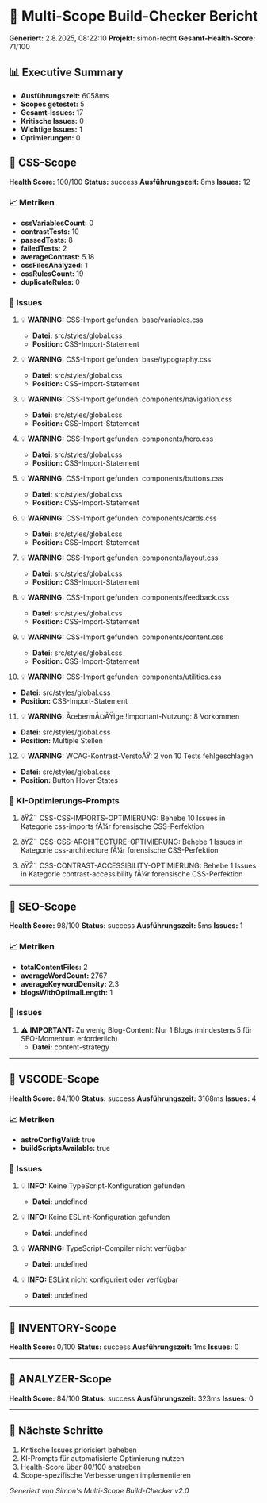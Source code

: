 # 🚀 Multi-Scope Build-Checker Bericht

**Generiert:** 2.8.2025, 08:22:10
**Projekt:** simon-recht
**Gesamt-Health-Score:** 71/100

## 📊 Executive Summary

- **Ausführungszeit:** 6058ms
- **Scopes getestet:** 5
- **Gesamt-Issues:** 17
- **Kritische Issues:** 0
- **Wichtige Issues:** 1
- **Optimierungen:** 0

## 🎯 CSS-Scope

**Health Score:** 100/100
**Status:** success
**Ausführungszeit:** 8ms
**Issues:** 12

### 📈 Metriken

- **cssVariablesCount:** 0
- **contrastTests:** 10
- **passedTests:** 8
- **failedTests:** 2
- **averageContrast:** 5.18
- **cssFilesAnalyzed:** 1
- **cssRulesCount:** 19
- **duplicateRules:** 0

### 🚨 Issues

1. 💡 **WARNING:** CSS-Import gefunden: base/variables.css
   - **Datei:** src/styles/global.css
   - **Position:** CSS-Import-Statement

2. 💡 **WARNING:** CSS-Import gefunden: base/typography.css
   - **Datei:** src/styles/global.css
   - **Position:** CSS-Import-Statement

3. 💡 **WARNING:** CSS-Import gefunden: components/navigation.css
   - **Datei:** src/styles/global.css
   - **Position:** CSS-Import-Statement

4. 💡 **WARNING:** CSS-Import gefunden: components/hero.css
   - **Datei:** src/styles/global.css
   - **Position:** CSS-Import-Statement

5. 💡 **WARNING:** CSS-Import gefunden: components/buttons.css
   - **Datei:** src/styles/global.css
   - **Position:** CSS-Import-Statement

6. 💡 **WARNING:** CSS-Import gefunden: components/cards.css
   - **Datei:** src/styles/global.css
   - **Position:** CSS-Import-Statement

7. 💡 **WARNING:** CSS-Import gefunden: components/layout.css
   - **Datei:** src/styles/global.css
   - **Position:** CSS-Import-Statement

8. 💡 **WARNING:** CSS-Import gefunden: components/feedback.css
   - **Datei:** src/styles/global.css
   - **Position:** CSS-Import-Statement

9. 💡 **WARNING:** CSS-Import gefunden: components/content.css
   - **Datei:** src/styles/global.css
   - **Position:** CSS-Import-Statement

10. 💡 **WARNING:** CSS-Import gefunden: components/utilities.css
   - **Datei:** src/styles/global.css
   - **Position:** CSS-Import-Statement

11. 💡 **WARNING:** ÃœbermÃ¤ÃŸige !important-Nutzung: 8 Vorkommen
   - **Datei:** src/styles/global.css
   - **Position:** Multiple Stellen

12. 💡 **WARNING:** WCAG-Kontrast-VerstoÃŸ: 2 von 10 Tests fehlgeschlagen
   - **Datei:** src/styles/global.css
   - **Position:** Button Hover States

### 🤖 KI-Optimierungs-Prompts

1. ðŸŽ¨ CSS-CSS-IMPORTS-OPTIMIERUNG: Behebe 10 Issues in Kategorie css-imports fÃ¼r forensische CSS-Perfektion

2. ðŸŽ¨ CSS-CSS-ARCHITECTURE-OPTIMIERUNG: Behebe 1 Issues in Kategorie css-architecture fÃ¼r forensische CSS-Perfektion

3. ðŸŽ¨ CSS-CONTRAST-ACCESSIBILITY-OPTIMIERUNG: Behebe 1 Issues in Kategorie contrast-accessibility fÃ¼r forensische CSS-Perfektion

---

## 🎯 SEO-Scope

**Health Score:** 98/100
**Status:** success
**Ausführungszeit:** 5ms
**Issues:** 1

### 📈 Metriken

- **totalContentFiles:** 2
- **averageWordCount:** 2767
- **averageKeywordDensity:** 2.3
- **blogsWithOptimalLength:** 1

### 🚨 Issues

1. ⚠️ **IMPORTANT:** Zu wenig Blog-Content: Nur 1 Blogs (mindestens 5 für SEO-Momentum erforderlich)
   - **Datei:** content-strategy

---

## 🎯 VSCODE-Scope

**Health Score:** 84/100
**Status:** success
**Ausführungszeit:** 3168ms
**Issues:** 4

### 📈 Metriken

- **astroConfigValid:** true
- **buildScriptsAvailable:** true

### 🚨 Issues

1. 💡 **INFO:** Keine TypeScript-Konfiguration gefunden
   - **Datei:** undefined

2. 💡 **INFO:** Keine ESLint-Konfiguration gefunden
   - **Datei:** undefined

3. 💡 **WARNING:** TypeScript-Compiler nicht verfügbar
   - **Datei:** undefined

4. 💡 **INFO:** ESLint nicht konfiguriert oder verfügbar
   - **Datei:** undefined

---

## 🎯 INVENTORY-Scope

**Health Score:** 0/100
**Status:** success
**Ausführungszeit:** 1ms
**Issues:** 0

---

## 🎯 ANALYZER-Scope

**Health Score:** 84/100
**Status:** success
**Ausführungszeit:** 323ms
**Issues:** 0

---

## 🔗 Nächste Schritte

1. Kritische Issues priorisiert beheben
2. KI-Prompts für automatisierte Optimierung nutzen
3. Health-Score über 80/100 anstreben
4. Scope-spezifische Verbesserungen implementieren

*Generiert von Simon's Multi-Scope Build-Checker v2.0*
